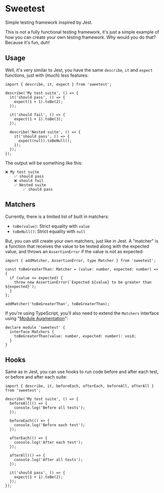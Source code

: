 # Sweetest

Simple testing framework inspired by Jest.

This is not a fully functional testing framework, it's just a simple example of how you can create your own testing framework.
Why would you do that? Because it's fun, duh!

## Usage

Well, it's very similar to Jest, you have the same `describe`, `it` and `expect` functions, just with (much) less features:

```TS
import { describe, it, expect } from 'sweetest';

describe('My test suite', () => {
  it('should pass', () => {
    expect(1 + 1).toBe(2);
  });

  it('should fail', () => {
    expect(1 + 1).toBe(3);
  });

  describe('Nested suite', () => {
    it('should pass', () => {
      expect(null).toBeNull();
    });
  });
});
```

The output will be something like this:

```
❌ My test suite
	✅ should pass
    ❌ should fail
    ✅ Nested suite
        ✅ should pass
```

## Matchers

Currently, there is a limited list of built in matchers:

- `toBe(value)`: Strict equality with `value`
- `toBeNull()`: Strict equality with `null`

But, you can still create your own matchers, just like in Jest.
A "matcher" is a function that receives the value to be tested along with the expected value, and throws an `AssertionError` if the value is not as expected:

```TS
import { addMatcher, AssertionError, type Matcher } from 'sweetest';

const toBeGreaterThan: Matcher = (value: number, expected: number) => {
  if (value <= expected) {
    throw new AssertionError(`Expected ${value} to be greater than ${expected}`);
  }
};

addMatcher('toBeGreaterThan', toBeGreaterThan);
```

If you're using TypeScript, you'll also need to extend the `Matchers` interface using "[Module Augmentation](https://www.typescriptlang.org/docs/handbook/declaration-merging.html#module-augmentation)":

```TS
declare module 'sweetest' {
  interface Matchers {
    toBeGreaterThan(value: number, expected: number): void;
  }
}
```

## Hooks

Same as in Jest, you can use hooks to run code before and after each test, or before and after each suite:

```TS
import { describe, it, beforeEach, afterEach, beforeAll, afterAll } from 'sweetest';

describe('My test suite', () => {
  beforeAll(() => {
    console.log('Before all tests');
  });

  beforeEach(() => {
    console.log('Before each test');
  });

  afterEach(() => {
    console.log('After each test');
  });

  afterAll(() => {
    console.log('After all tests');
  });

  it('should pass', () => {
    expect(1 + 1).toBe(2);
  });
});
```
